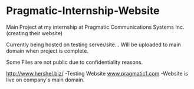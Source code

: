 # Pragmatic-Internship-Website
Main Project at my internship at Pragmatic Communications Systems Inc. (creating their website)

Currently being hosted on testing server/site... Will be uploaded to main domain when project is complete.

Some Files are not public due to confidentiality reasons. 

http://www.hershel.biz/    -Testing Website
www.pragmatic1.com    -Website is live on company's main domain.
